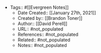 - Tags:: #[[Evergreen Notes]]
    - Date Created:: [[January 27th, 2021]]
    - Created by:: [[Brandon Toner]]
    - Author:: [[David Perell]]
    - URL:: #not_populated
    - References:: #not_populated
    - Related:: #not_populated
    - Notes:: #not_populated
